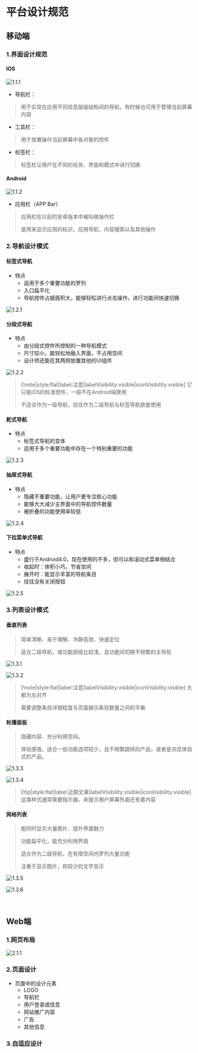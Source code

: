 # 平台设计规范

## 移动端
### 1.界面设计规范
#### IOS
![1.1.1](img/1/1.1.1.png)
- 导航栏：
> 用于实现在应用不同信息层级结构间的导航，有时候也可用于管理当前屏幕内容

- 工具栏：
> 用于放置操作当前屏幕中各对象的控件

- 标签栏：
> 标签栏让用户在不同的任务、界面和模式中进行切换

#### Android
![1.1.2](img/1/1.1.2.png)

- 应用栏（APP Bar）
> 应用栏在以前的安卓版本中被叫做操作栏
>
> 是用来显示应用的标识，应用导航，内容搜索以及其他操作

### 2.导航设计模式

#### 标签式导航
- 特点
  - 适用于多个重要功能的罗列
  - 入口扁平化
  - 导航控件占据面积大，能够轻松进行点击操作，进行功能间快速切换

![1.2.1](img/1/1.2.1.png)

#### 分段式导航
- 特点
  - 由分段式控件所控制的一种导航模式
  - 尺寸较小，能轻松地融入界面，不占用空间
  - 设计师还能在其两侧放置其他的UI组件

![1.2.2](img/1/1.2.2.png)

> [!note|style:flat|label:注意|labelVisibility:visible|iconVisibility:visible]
> 它只是iOS的标准控件，一般不在Android端使用
>
> 不适合作为一级导航，往往作为二级导航与标签导航嵌套使用

#### 舵式导航
- 特点
  - 标签式导航的变体
  - 适用于多个重要功能中存在一个特别重要的功能

![1.2.3](img/1/1.2.3.png)

#### 抽屉式导航
- 特点
  - 隐藏不重要功能，让用户更专注核心功能
  - 能够大大减少主界面中的导航控件数量
  - 被折叠的功能使用率较低

![1.2.4](img/1/1.2.4.png)


#### 下拉菜单式导航
- 特点
  - 盛行于Android4.0，现在使用的不多，但可以和滚动式菜单相结合
  - 收起时：体积小巧，节省空间
  - 展开时：能显示丰富的导航条目
  - 往往没有关闭按钮

![1.2.5](img/1/1.2.5.png)

### 3.列表设计模式
#### 垂直列表
> 简单清晰、易于理解、冷静高效、快速定位
>
> 适合二级导航，或功能层级比较浅，且功能间切换不频繁的主导航

![1.3.1](img/1/1.3.1.png)

![1.3.2](img/1/1.3.2.png)

> [!note|style:flat|label:注意|labelVisibility:visible|iconVisibility:visible]
> 大都为左对齐
> 
> 需要调整条目详细程度与页面展示条目数量之间的平衡


#### 轮播面板
> 隐藏内容、充分利用空间。
>
> 体验感强，适合一些功能选项较少，且不频繁跳转的产品，或者是浏览体验式的产品。

![1.3.3](img/1/1.3.3.png)

![1.3.4](img/1/1.3.4.png)

> [!tip|style:flat|label:近期文章|labelVisibility:visible|iconVisibility:visible]
> 这类样式通常需要指示器，来提示用户屏幕外面还有着内容

#### 网格列表
> 能同时显示大量图片、提升界面魅力
>
> 功能扁平化，能充分利用界面
>
> 适合作为二级导航，在有限空间内罗列大量功能
> 
> 注重于显示图片，和较少的文字显示

![1.3.5](img/1/1.3.5.png)

![1.3.6](img/1/1.3.6.png)

<br/>

## Web端

### 1.网页布局

![2.1.1](img/1/2.1.1.png)

### 2.页面设计
- 页面中的设计元素
  - LOGO
  - 导航栏
  - 用户登录或信息
  - 网站推广内容
  - 广告
  - 其他信息

### 3.自适应设计

